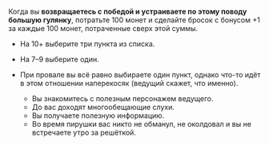 Когда вы **возвращаетесь с победой и устраиваете по этому поводу большую гулянку**, потратьте 100 монет и сделайте бросок с бонусом +1 за каждые 100 монет, потраченные сверх этой суммы.
- На 10+ выберите три пункта из списка.
- На 7–9 выберите один.
- При провале вы всё равно выбираете один пункт, однако что-то идёт в этом отношении наперекосяк (ведущий скажет, что именно).

	- Вы знакомитесь с полезным персонажем ведущего.
	- До вас доходят многообещающие слухи.
	- Вы получаете полезную информацию.
	- Во время пирушки вас никто не обманул, не околдовал и вы не встречаете утро за решёткой.